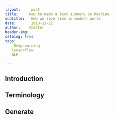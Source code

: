 ```yaml
---
layout:     post
title:     How to make a Text summery by Machine
subtitle:   How we save time in modern world
date:       2018-11-22
author:    Chester
header-img: 
catalog: true
tags:
    DeepLearning
   Tensorflow
   NLP

---
```


## Introduction


## Terminology


## Generate 
<!--stackedit_data:
eyJoaXN0b3J5IjpbMTEwMjAzMzExNV19
-->